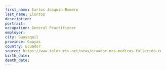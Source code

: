 ```yaml
---
first_name: Carlos Joaquin Romero 
last_name: Llontop
description: 
portrait: 
occupation: General Practitioner
employer: 
city: Guayaquil
province: Guayas
country: Ecuador
source: https://www.telesurtv.net/news/ecuador-mas-medicos-fallecido-covid-guayas-20200419-0020.html
birth_date: 
death_date: 
---
```

